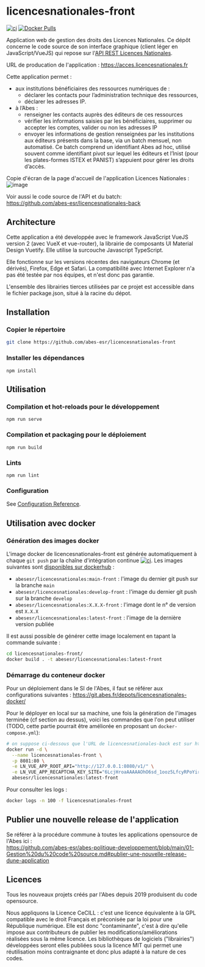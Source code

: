 # licencesnationales-front

[![ci](https://github.com/abes-esr/licencesnationales-front/actions/workflows/build-test-pubtodockerhub.yml/badge.svg)](https://github.com/abes-esr/licencesnationales-front/actions/workflows/build-test-pubtodockerhub.yml) [![Docker Pulls](https://img.shields.io/docker/pulls/abesesr/licencesnationales.svg)](https://hub.docker.com/r/abesesr/licencesnationales/)

Application web de gestion des droits des Licences Nationales. Ce dépôt concerne le code source de son interface graphique (client léger en JavaScript/VueJS) qui repose sur l'[API REST Licences Nationales](https://github.com/abes-esr/licencesnationales-back). 

URL de producation de l'application : https://acces.licencesnationales.fr

Cette application permet :
- aux institutions bénéficiaires des ressources numériques de :
  - déclarer les contacts pour l’administration technique des ressources,
  - déclarer les adresses IP.
- à l’Abes :
  - renseigner les contacts auprès des éditeurs de ces ressources
  - vérifier les informations saisies par les bénéficiaires, supprimer ou accepter les comptes, valider ou non les adresses IP
  - envoyer les informations de gestion renseignées par les institutions aux éditeurs présents dans la base, via un batch mensuel, non automatisé. Ce batch comprend un identifiant Abes ad hoc, utilisé souvent comme identifiant pivot sur lequel les éditeurs et l’Inist (pour les plates-formes ISTEX et PANIST) s’appuient pour gérer les droits d’accès.

Copie d'écran de la page d'accueil de l'application Licences Nationales :  
![image](https://user-images.githubusercontent.com/328244/159643443-e8d8df64-ada6-44a5-a1f1-8f7f8a76530d.png)

Voir aussi le code source de l'API et du batch:  
https://github.com/abes-esr/licencesnationales-back

## Architecture

Cette application a été developpée avec le framework JavaScript VueJS version 2 (avec VueX et vue-router), la librairie de composants UI Material Design Vuetify. Elle utilise la surcouche Javascript TypeScript.

Elle fonctionne sur les versions récentes des navigateurs Chrome (et dérivés), Firefox, Edge et Safari. La compatibilité avec Internet Explorer n'a pas été testée par nos équipes, et n'est donc pas garantie.

L'ensemble des librairies tierces utilisées par ce projet est accessible dans le fichier package.json, situé à la racine du dépot.

## Installation

### Copier le répertoire
```sh
git clone https://github.com/abes-esr/licencesnationales-front
```

### Installer les dépendances

```
npm install
```


## Utilisation

### Compilation et hot-reloads pour le développement
```
npm run serve
```

### Compilation et packaging pour le déploiement
```
npm run build
```

### Lints
```
npm run lint
```

### Configuration
See [Configuration Reference](https://cli.vuejs.org/config/).


## Utilisation avec docker

### Génération des images docker

L'image docker de licencesnationales-front est générée automatiquement à chaque ``git push`` par la chaîne d'intégration continue [![ci](https://github.com/abes-esr/licencesnationales-front/actions/workflows/build-test-pubtodockerhub.yml/badge.svg)](https://github.com/abes-esr/licencesnationales-front/actions/workflows/build-test-pubtodockerhub.yml). Les images suivantes sont [disponibles sur dockerhub](https://hub.docker.com/r/abesesr/licencesnationales/tags) :
- ``abesesr/licencesnationales:main-front`` : l'image du dernier git push sur la branche ``main``
- ``abesesr/licencesnationales:develop-front`` : l'image du dernier git push sur la branche ``develop``
- ``abesesr/licencesnationales:X.X.X-front`` : l'image dont le n° de version est ``X.X.X``
- ``abesesr/licencesnationales:latest-front`` : l'image de la dernière version publiée

Il est aussi possible de générer cette image localement en tapant la commande suivante :
```bash
cd licencesnationales-front/
docker build . -t abesesr/licencesnationales:latest-front

```

### Démarrage du conteneur docker

Pour un déploiement dans le SI de l'Abes, il faut se référer aux configurations suivantes :
https://git.abes.fr/depots/licencesnationales-docker/

Pour le déployer en local sur sa machine, une fois la génération de l'images terminée (cf section au dessus), voici les commandes que l'on peut utiliser (TODO, cette partie pourrait être améliorée en proposant un ``docker-compose.yml``):
```bash
# on suppose ci-dessous que l'URL de licencesnationales-back est sur http://127.0.0.1:8080/v1/
docker run -d \
  --name licencesnationales-front \
  -p 8081:80 \
  -e LN_VUE_APP_ROOT_API="http://127.0.0.1:8080/v1/" \
  -e LN_VUE_APP_RECAPTCHA_KEY_SITE="6LcjHroaAAAAAOhO6sd_1ooz5LfcyRPoYirqxsFt" \
  abesesr/licencesnationales:latest-front
```

Pour consulter les logs :
```bash
docker logs -n 100 -f licencesnationales-front
```


## Publier une nouvelle release de l'application

Se référer à la procédure commune à toutes les applications opensource de l'Abes ici :  
https://github.com/abes-esr/abes-politique-developpement/blob/main/01-Gestion%20du%20code%20source.md#publier-une-nouvelle-release-dune-application


## Licences

Tous les nouveaux projets créés par l'Abes depuis 2019 produisent du code opensource.

Nous appliquons la Licence CeCILL : c'est une licence équivalente à la GPL compatible avec le droit Français et préconisée par la loi pour une République numérique. Elle est donc "contaminante", c'est à dire qu'elle impose aux contributeurs de publier les modifications/améliorations réalisées sous la même licence. Les bibliothèques de logiciels ("librairies") développées seront elles publiées sous la licence MIT qui permet une réutilisation moins contraignante et donc plus adapté à la nature de ces codes.
